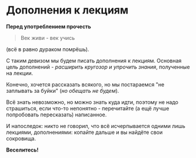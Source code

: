# Дополнения к лекциям
**Перед употреблением прочесть**

>Век живи - век учись 

(всё в равно дураком помрёшь). 

С таким девизом мы будем писать дополнения к лекциям. Основная цель дополнений - *расширить кругозор и упрочить знания*, полученные на лекции. 

Конечно, хочется рассказать всякого, но мы постараемся "не заплывать за буйки" (*но обещать не будем*). 

Всё знать невозможно, но можно знать куда идти, поэтому не надо страшиться, если что-то непонятно - перечитайте (а ещё лучше попробовать пересказать) написанное.

И напоследок: никто не говорил, что всё исчерпывается одними лишь лекциями, дополнениями: копайте дальше и вы найдёте свои сокровища.

**Веселитесь!**
